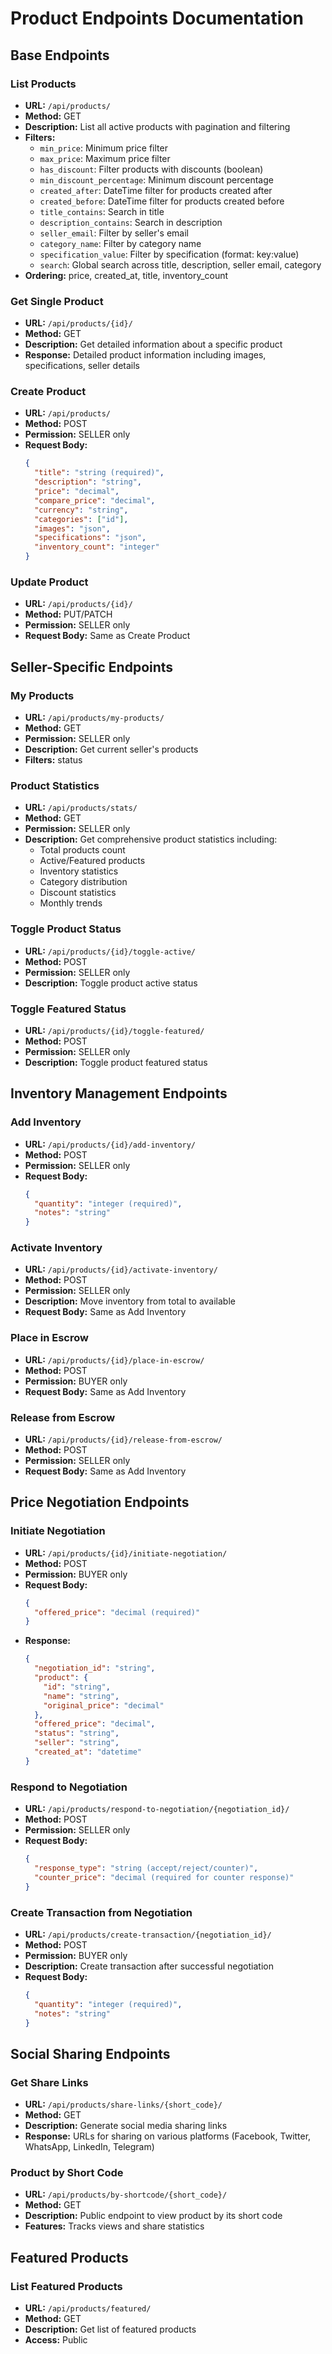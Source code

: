 # Product Endpoints Documentation

## Base Endpoints

### List Products
- **URL:** `/api/products/`
- **Method:** GET
- **Description:** List all active products with pagination and filtering
- **Filters:**
  - `min_price`: Minimum price filter
  - `max_price`: Maximum price filter
  - `has_discount`: Filter products with discounts (boolean)
  - `min_discount_percentage`: Minimum discount percentage
  - `created_after`: DateTime filter for products created after
  - `created_before`: DateTime filter for products created before
  - `title_contains`: Search in title
  - `description_contains`: Search in description
  - `seller_email`: Filter by seller's email
  - `category_name`: Filter by category name
  - `specification_value`: Filter by specification (format: key:value)
  - `search`: Global search across title, description, seller email, category
- **Ordering:** price, created_at, title, inventory_count

### Get Single Product
- **URL:** `/api/products/{id}/`
- **Method:** GET
- **Description:** Get detailed information about a specific product
- **Response:** Detailed product information including images, specifications, seller details

### Create Product
- **URL:** `/api/products/`
- **Method:** POST
- **Permission:** SELLER only
- **Request Body:**
  ```json
  {
    "title": "string (required)",
    "description": "string",
    "price": "decimal",
    "compare_price": "decimal",
    "currency": "string",
    "categories": ["id"],
    "images": "json",
    "specifications": "json",
    "inventory_count": "integer"
  }
  ```

### Update Product
- **URL:** `/api/products/{id}/`
- **Method:** PUT/PATCH
- **Permission:** SELLER only
- **Request Body:** Same as Create Product

## Seller-Specific Endpoints

### My Products
- **URL:** `/api/products/my-products/`
- **Method:** GET
- **Permission:** SELLER only
- **Description:** Get current seller's products
- **Filters:** status

### Product Statistics
- **URL:** `/api/products/stats/`
- **Method:** GET
- **Permission:** SELLER only
- **Description:** Get comprehensive product statistics including:
  - Total products count
  - Active/Featured products
  - Inventory statistics
  - Category distribution
  - Discount statistics
  - Monthly trends

### Toggle Product Status
- **URL:** `/api/products/{id}/toggle-active/`
- **Method:** POST
- **Permission:** SELLER only
- **Description:** Toggle product active status

### Toggle Featured Status
- **URL:** `/api/products/{id}/toggle-featured/`
- **Method:** POST
- **Permission:** SELLER only
- **Description:** Toggle product featured status

## Inventory Management Endpoints

### Add Inventory
- **URL:** `/api/products/{id}/add-inventory/`
- **Method:** POST
- **Permission:** SELLER only
- **Request Body:**
  ```json
  {
    "quantity": "integer (required)",
    "notes": "string"
  }
  ```

### Activate Inventory
- **URL:** `/api/products/{id}/activate-inventory/`
- **Method:** POST
- **Permission:** SELLER only
- **Description:** Move inventory from total to available
- **Request Body:** Same as Add Inventory

### Place in Escrow
- **URL:** `/api/products/{id}/place-in-escrow/`
- **Method:** POST
- **Permission:** BUYER only
- **Request Body:** Same as Add Inventory

### Release from Escrow
- **URL:** `/api/products/{id}/release-from-escrow/`
- **Method:** POST
- **Permission:** SELLER only
- **Request Body:** Same as Add Inventory

## Price Negotiation Endpoints

### Initiate Negotiation
- **URL:** `/api/products/{id}/initiate-negotiation/`
- **Method:** POST
- **Permission:** BUYER only
- **Request Body:**
  ```json
  {
    "offered_price": "decimal (required)"
  }
  ```
- **Response:**
  ```json
  {
    "negotiation_id": "string",
    "product": {
      "id": "string",
      "name": "string",
      "original_price": "decimal"
    },
    "offered_price": "decimal",
    "status": "string",
    "seller": "string",
    "created_at": "datetime"
  }
  ```

### Respond to Negotiation
- **URL:** `/api/products/respond-to-negotiation/{negotiation_id}/`
- **Method:** POST
- **Permission:** SELLER only
- **Request Body:**
  ```json
  {
    "response_type": "string (accept/reject/counter)",
    "counter_price": "decimal (required for counter response)"
  }
  ```

### Create Transaction from Negotiation
- **URL:** `/api/products/create-transaction/{negotiation_id}/`
- **Method:** POST
- **Permission:** BUYER only
- **Description:** Create transaction after successful negotiation
- **Request Body:**
  ```json
  {
    "quantity": "integer (required)",
    "notes": "string"
  }
  ```

## Social Sharing Endpoints

### Get Share Links
- **URL:** `/api/products/share-links/{short_code}/`
- **Method:** GET
- **Description:** Generate social media sharing links
- **Response:** URLs for sharing on various platforms (Facebook, Twitter, WhatsApp, LinkedIn, Telegram)

### Product by Short Code
- **URL:** `/api/products/by-shortcode/{short_code}/`
- **Method:** GET
- **Description:** Public endpoint to view product by its short code
- **Features:** Tracks views and share statistics

## Featured Products

### List Featured Products
- **URL:** `/api/products/featured/`
- **Method:** GET
- **Description:** Get list of featured products
- **Access:** Public